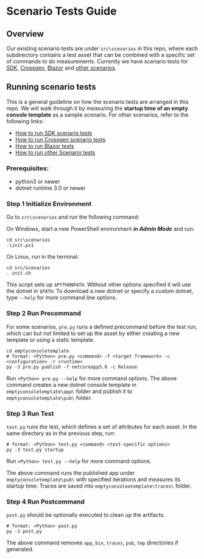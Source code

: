   

# Scenario Tests Guide
## Overview

Our existing scenario tests are under `src\scenarios` in this repo, where each subdirectory contains a test asset that can be combined with a specific set of commands to do measurements. Currently we have scenario tests for [SDK](link), [Crossgen](link), [Blazor](./blazor-scenarios.md) and [other scenarios]().

## Running scenario tests

This is a general guideline on how the scenario tests are arranged in this repo. We will walk through it by measuring the **startup time of an empty console template** as a sample scenario. For other scenarios, refer to the following links:

-  [How to run SDK scenario tests](link)
-  [How to run Crossgen scenario tests](./crossgen-scenarios.md)
-  [How to run Blazor tests](./blazor-scenarios.md)
-  [How to run other Scenario tests](link)

### Prerequisites:
- python3 or newer
- dotnet runtime 3.0 or newer

### Step 1 Initialize Environment

  

Go to `src\scenarios` and run the following command:

  

On Windows, start a new PowerShell environment ***in Admin Mode*** and run:

  

```
cd src\scenarios
.\init.ps1
```
On Linux, run in the terminal:
```
cd src/scenarios
. init.sh
```

This script sets up `$PYTHONPATH`. Without other options specified it will use the dotnet in `$PATH`. To download a new dotnet or specify a custom dotnet, type `--help` for more command line options.

### Step 2 Run Precommand

For some scenarios, `pre.py` runs a defined precommand before the test run, which can but not limited to set up the asset by either creating a new template or using a static template.

```
cd emptyconsoletemplate
# format: <Python> pre.py <command> -f <target framework> -c <configuration> -r <runtime>
py -3 pre.py publish -f netcoreapp5.0 -c Release
```

Run `<Python> pre.py --help` for more command options.
The above command creates a new dotnet console template in `emptyconsoletemplate\app\` folder and publish it to `emptyconsoletemplate\pub\` folder.

  

### Step 3 Run Test

  

`test.py` runs the test, which defines a set of attributes for each asset. In the same directory as in the previous step, run:

```
# format: <Python> test.py <command> <test-specific options>
py -3 test.py startup
```

  

Run `<Python> test.py --help` for more command options.

The above command runs the published app under `emptyconsoletemplate\pub\` with specified iterations and measures its startup time. Traces are saved into `emptyconsoleatemplate\traces\` folder.

  
  

### Step 4 Run Postcommand

`post.py` should be optionally executed to clean up the artifacts.

```
# format: <Python> post.py
py -3 post.py
```

The above command removes `app`, `bin`, `traces`, `pub`, `tmp` directories if generated.

## 